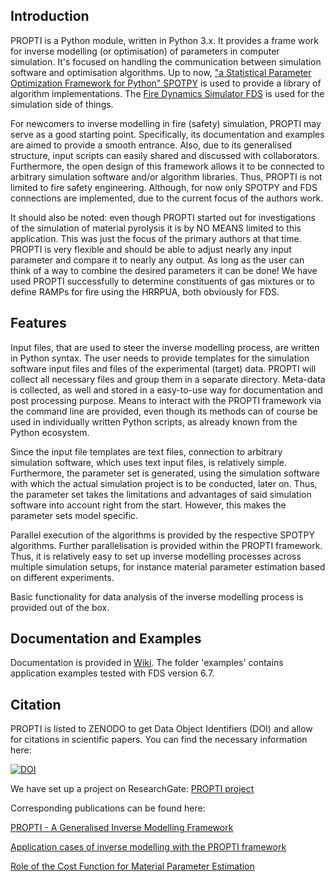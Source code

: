 ## Introduction

PROPTI is a Python module, written in Python 3.x. It provides a frame work for inverse modelling (or optimisation) of parameters in computer simulation. It's focused on handling the communication between simulation software and optimisation algorithms. Up to now, ["a Statistical Parameter Optimization Framework for Python" SPOTPY](https://github.com/thouska/spotpy) is used to provide a library of algorithm implementations. The [Fire Dynamics Simulator FDS](https://pages.nist.gov/fds-smv/) is used for the simulation side of things.

For newcomers to inverse modelling in fire (safety) simulation, PROPTI may serve as a good starting point. Specifically, its documentation and examples are aimed to provide a smooth entrance. Also, due to its generalised structure, input scripts can easily shared and discussed with collaborators. Furthermore, the open design of this framework allows it to be connected to arbitrary simulation software and/or algorithm libraries. Thus, PROPTI is not limited to fire safety engineering. Although, for now only SPOTPY and FDS connections are implemented, due to the current focus of the authors work.

It should also be noted: even though PROPTI started out for investigations of the simulation of material pyrolysis it is by NO MEANS limited to this application. This was just the focus of the primary authors at that time. PROPTI is very flexible and should be able to adjust nearly any input parameter and compare it to nearly any output. As long as the user can think of a way to combine the desired parameters it can be done! We have used PROPTI successfully to determine constituents of gas mixtures or to define RAMPs for fire using the HRRPUA, both obviously for FDS.

## Features

Input files, that are used to steer the inverse modelling process, are written in Python syntax. The user needs to provide templates for the simulation software input files and files of the experimental (target) data. PROPTI will collect all necessary files and group them in a separate directory. Meta-data is collected, as well and stored in a easy-to-use way for documentation and post processing purpose. Means to interact with the PROPTI framework via the command line are provided, even though its methods can of course be used in individually written Python scripts, as already known from the Python ecosystem.

Since the input file templates are text files, connection to arbitrary simulation software, which uses text input files, is relatively simple. Furthermore, the parameter set is generated, using the simulation software with which the actual simulation project is to be conducted, later on. Thus, the parameter set takes the limitations and advantages of said simulation software into account right from the start. However, this makes the parameter sets model specific.

Parallel execution of the algorithms is provided by the respective SPOTPY algorithms. Further parallelisation is provided within the PROPTI framework. Thus, it is relatively easy to set up inverse modelling processes across multiple simulation setups, for instance material parameter estimation based on different experiments.

Basic functionality for data analysis of the inverse modelling process is provided out of the box.

## Documentation and Examples

Documentation is provided in [Wiki](https://github.com/FireDynamics/propti/wiki). The folder 'examples' contains application examples tested with FDS version 6.7. 

## Citation

PROPTI is listed to ZENODO to get Data Object Identifiers (DOI) and allow for citations in scientific papers. You can find the necessary information here: 

[![DOI](https://zenodo.org/badge/DOI/10.5281/zenodo.1188756.svg)](https://doi.org/10.5281/zenodo.1188756)

We have set up a project on ResearchGate: [PROPTI project](https://www.researchgate.net/project/PROPTI-An-Generalised-Inverse-Modelling-Framework)

Corresponding publications can be found here:

[PROPTI - A Generalised Inverse Modelling Framework](https://www.researchgate.net/publication/327655651_PROPTI_-_A_Generalised_Inverse_Modelling_Framework)

[Application cases of inverse modelling with the PROPTI framework](https://doi.org/10.1016/j.firesaf.2019.102835)

[Role of the Cost Function for Material Parameter Estimation](https://www.researchgate.net/publication/344217501_ROLE_OF_THE_COST_FUNCTION_FOR_MATERIAL_PARAMETER_ESTIMATION)
